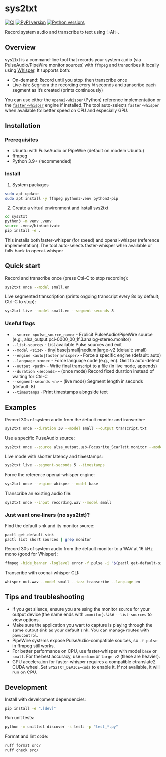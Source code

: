 # sys2txt

[![CI](https://github.com/Joe-Heffer/sys2txt/actions/workflows/ci.yml/badge.svg)](https://github.com/Joe-Heffer/sys2txt/actions/workflows/ci.yml)
[![PyPI version](https://badge.fury.io/py/sys2txt.svg)](https://badge.fury.io/py/sys2txt)
[![Python versions](https://img.shields.io/pypi/pyversions/sys2txt.svg)](https://pypi.org/project/sys2txt/)

Record system audio and transcribe to text using ✨AI✨.

## Overview

sys2txt is a command-line tool that records your system audio (via PulseAudio/PipeWire monitor sources) with `ffmpeg` and transcribes it locally using [Whisper](https://github.com/openai/whisper). It supports both:

- On-demand: Record until you stop, then transcribe once
- Live-ish: Segment the recording every *N* seconds and transcribe each segment as it’s created (prints continuously)

You can use either the `openai-whisper` (Python) reference implementation or the [`faster-whisper`](https://github.com/SYSTRAN/faster-whisper) engine if installed. The tool auto-selects `faster-whisper` when available for better speed on CPU and especially GPU.

## Installation

### Prerequisites

- Ubuntu with PulseAudio or PipeWire (default on modern Ubuntu)
- ffmpeg
- Python 3.9+ (recommended)

### Install

1) System packages

```bash
sudo apt update
sudo apt install -y ffmpeg python3-venv python3-pip
```

2) Create a virtual environment and install sys2txt

```bash
cd sys2txt
python3 -m venv .venv
source .venv/bin/activate
pip install -e .
```

This installs both faster-whisper (for speed) and openai-whisper (reference implementation). The tool auto-selects faster-whisper when available or falls back to openai-whisper.

## Quick start

Record and transcribe once (press Ctrl-C to stop recording):

```bash
sys2txt once --model small.en
```

Live segmented transcription (prints ongoing transcript every 8s by default; Ctrl-C to stop):

```bash
sys2txt live --model small.en --segment-seconds 8
```

### Useful flags

- `--source <pulse_source_name>` - Explicit PulseAudio/PipeWire source (e.g., alsa_output.pci-0000_00_1f.3.analog-stereo.monitor)
- `--list-sources` - List available Pulse sources and exit
- `--model <size>` - tiny|base|small|medium|large-v2 (default: small)
- `--engine <auto|faster|whisper>` - Force a specific engine (default: auto)
- `--language <code>` - Force language code (e.g., en). Omit to auto-detect
- `--output <path>` - Write final transcript to a file (in live mode, appends)
- `--duration <seconds>` - (once mode) Record fixed duration instead of waiting for Ctrl-C
- `--segment-seconds <n>` - (live mode) Segment length in seconds (default: 8)
- `--timestamps` - Print timestamps alongside text

## Examples

Record 30s of system audio from the default monitor and transcribe:

```bash
sys2txt once --duration 30 --model small --output transcript.txt
```

Use a specific PulseAudio source:

```bash
sys2txt once --source alsa_output.usb-Focusrite_Scarlett.monitor --model base
```

Live mode with shorter latency and timestamps:

```bash
sys2txt live --segment-seconds 5 --timestamps
```

Force the reference openai-whisper engine:

```bash
sys2txt once --engine whisper --model base
```

Transcribe an existing audio file:

```bash
sys2txt once --input recording.wav --model small
```

### Just want one-liners (no sys2txt)?

Find the default sink and its monitor source:

```bash
pactl get-default-sink
pactl list short sources | grep monitor
```

Record 30s of system audio from the default monitor to a WAV at 16 kHz mono (good for Whisper):

```bash
ffmpeg -hide_banner -loglevel error -f pulse -i "$(pactl get-default-sink).monitor" -ac 1 -ar 16000 -t 30 out.wav
```

Transcribe with openai-whisper CLI:

```bash
whisper out.wav --model small --task transcribe --language en
```

## Tips and troubleshooting

- If you get silence, ensure you are using the monitor source for your output device (the name ends with `.monitor`). Use `--list-sources` to view options.
- Make sure the application you want to capture is playing through the same output sink as your default sink. You can manage routes with `pavucontrol`.
- PipeWire systems expose PulseAudio-compatible sources, so `-f pulse` in ffmpeg still works.
- For better performance on CPU, use faster-whisper with model `base` or `small`. For the best accuracy, use `medium` or `large-v2` (these are heavier).
- GPU acceleration for faster-whisper requires a compatible ctranslate2 CUDA wheel. Set `SYS2TXT_DEVICE=cuda` to enable it. If not available, it will run on CPU.

## Development

Install with development dependencies:

```bash
pip install -e ".[dev]"
```

Run unit tests:

```bash
python -m unittest discover -s tests -p "test_*.py"
```

Format and lint code:

```bash
ruff format src/
ruff check src/
```
